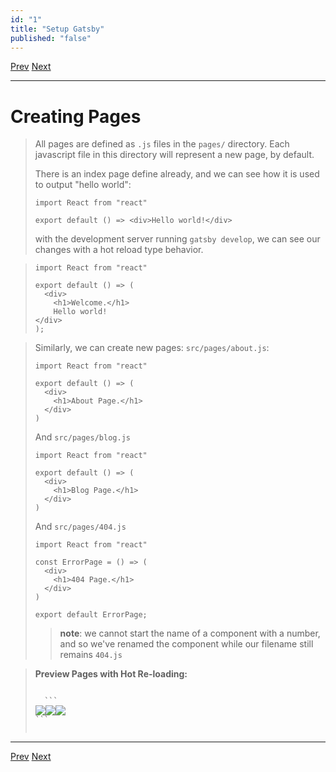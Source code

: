 ```yaml
---
id: "1"
title: "Setup Gatsby"
published: "false"
---
```


[Prev](1.gatsby-setup.md)	[Next](3.x.md)

---

# Creating Pages

> All pages are defined as `.js` files in the `pages/` directory. Each javascript file in this directory will represent a new page, by default. 
>
> There is an index page define already, and we can see how it is used to output "hello world":
>
> ```react
> import React from "react"
> 
> export default () => <div>Hello world!</div>
> ```
>
> with the development server running `gatsby develop`, we can see our changes with a hot reload type behavior.

> ```react
> import React from "react"
> 
> export default () => (
>   <div>
>     <h1>Welcome.</h1>
>     Hello world!
> </div>
> );
> ```



> Similarly, we can create new pages: `src/pages/about.js`:
>
> ```react
> import React from "react"
> 
> export default () => (
>   <div>
>     <h1>About Page.</h1>
>   </div>
> )
> ```
>
> And `src/pages/blog.js`
>
> ```react
> import React from "react"
> 
> export default () => (
>   <div>
>     <h1>Blog Page.</h1>
>   </div>
> )
> 
> ```
>
> And `src/pages/404.js`
>
> ```react
> import React from "react"
> 
> const ErrorPage = () => (
>   <div>
>     <h1>404 Page.</h1>
>   </div>
> )
> 
> export default ErrorPage;
> ```
>
> > **note**:  we cannot start the name of a component with a number, and so we've renamed the component while our filename still remains `404.js`

> **Preview Pages with Hot Re-loading:**
>
> <pre><code>
>   ```<div style="display: flex;">
>     <div><img src="https://tva1.sinaimg.cn/large/006tNbRwgy1gakb47vserj30ff07waak.jpg" /></div>
>     <div><img src="https://tva1.sinaimg.cn/large/006tNbRwgy1gakb4hjnhwj30fe05r0t9.jpg" /></div>
>     <div><img src="https://tva1.sinaimg.cn/large/006tNbRwgy1gakb9h7vhhj30hb06vaas.jpg" /></div>
>   </div>```
>   </code>
> </pre>



---

[Prev](1.gatsby-setup.md)	[Next](3.x.md)